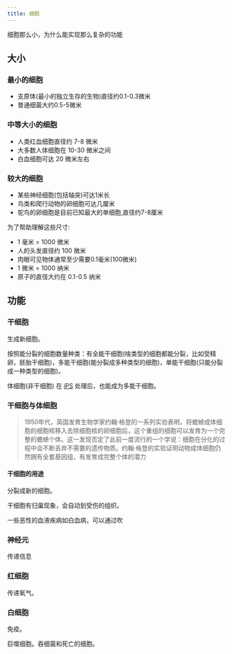 ```yaml
---
title: 细胞
---
```


细胞那么小，为什么能实现那么复杂的功能

## 大小
### 最小的细胞
* 支原体(最小的独立生存的生物)直径约0.1-0.3微米
* 普通细菌大约0.5-5微米

### 中等大小的细胞
* 人类红血细胞直径约 7-8 微米
* 大多数人体细胞在 10-30 微米之间
* 白血细胞可达 20 微米左右

### 较大的细胞
* 某些神经细胞(包括轴突)可达1米长
* 鸟类和爬行动物的卵细胞可达几厘米
* 鸵鸟的卵细胞是目前已知最大的单细胞,直径约7-8厘米

为了帮助理解这些尺寸:

* 1 毫米 = 1000 微米
* 人的头发直径约 100 微米
* 肉眼可见物体通常至少需要0.1毫米(100微米)
* 1 微米 = 1000 纳米
* 原子的直径大约在 0.1-0.5 纳米


## 功能
### 干细胞
生成新细胞。

按照能分裂的细胞数量种类：有全能干细胞(啥类型的细胞都能分裂，比如受精卵，胚胎干细胞)，多能干细胞(能分裂成多种类型的细胞)，单能干细胞(只能分裂成一种类型的细胞)。

体细胞(非干细胞) 在 [iPS](./iPS.md) 处理后，也能成为多能干细胞。

### 干细胞与体细胞
> 1950年代，英国发育生物学家约翰·格登的一系列实验表明，将蟾蜍成体细胞的细胞核移入去除细胞核的卵细胞后，这个重组的细胞可以发育为一个完整的蟾蜍个体。这一发现否定了此前一度流行的一个学说：细胞在分化的过程中会不断丢弃不需要的遗传物质。约翰·格登的实验证明动物成体细胞仍然拥有全套基因组，有发育成完整个体的潜力

#### 干细胞的用途
分裂成新的细胞。

干细胞有归巢现象，会自动到受伤的组织。

一些恶性的血液疾病如白血病，可以通过吹

### 神经元
传递信息

### 红细胞
传递氧气。

### 白细胞
免疫。

巨噬细胞。吞细菌和死亡的细胞。

